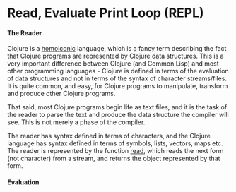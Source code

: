 # Read, Evaluate Print Loop (REPL)


#### The Reader

Clojure is a [homoiconic](http://en.wikipedia.org/wiki/Homoiconicity) language, which is a fancy term describing the fact that Clojure programs are represented by Clojure data structures. This is a very important difference between Clojure (and Common Lisp) and most other programming languages - Clojure is defined in terms of the evaluation of data structures and not in terms of the syntax of character streams/files. It is quite common, and easy, for Clojure programs to manipulate, transform and produce other Clojure programs.

That said, most Clojure programs begin life as text files, and it is the task of the reader to parse the text and produce the data structure the compiler will see. This is not merely a phase of the compiler. 

The reader has syntax defined in terms of characters, and the Clojure language has syntax defined in terms of symbols, lists, vectors, maps etc. The reader is represented by the function [read](http://clojure.github.io/clojure/clojure.core-api.html#clojure.core/read), which reads the next form (not character) from a stream, and returns the object represented by that form.



#### Evaluation 




